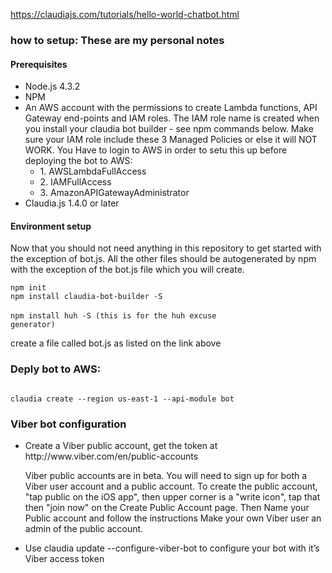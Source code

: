 <a href="https://claudiajs.com/tutorials/hello-world-chatbot.html">https://claudiajs.com/tutorials/hello-world-chatbot.html</a>

<h3>how to setup: These are my personal notes</h3>

<h4>Prerequisites</h4>

<ul>
<li>Node.js 4.3.2
<li>NPM
<li>An AWS account with the permissions to create Lambda functions, API Gateway end-points and IAM roles.
The IAM role name is created when you install your claudia bot builder - see npm commands below.
Make sure your IAM role include these 3 Managed Policies or else it will NOT WORK. You Have to login to AWS in order to setu this up before deploying the bot to AWS:
<ul>
<li>1. AWSLambdaFullAccess
<li>2. IAMFullAccess
<li>3. AmazonAPIGatewayAdministrator
</ul>
<li>Claudia.js 1.4.0 or later
</ul>

<h4>Environment setup </h4>
Now that you should not need anything in this repository to get started with the exception of bot.js. 
All the other files should be autogenerated by npm with the 
exception of the bot.js file which you will create.

<code>npm init</code> </br>
<code>npm install claudia-bot-builder -S </code></br>
<code>npm install huh -S  (this is for the huh excuse generator)</code></br>

<p>create a file called bot.js as listed on the link above</p>

<h3>Deply bot to AWS:</h3>
<code>
claudia create --region us-east-1 --api-module bot
</code>


<h3>Viber bot configuration</h3>

<ul>
<li>Create a Viber public account, get the token at http://www.viber.com/en/public-accounts
<p>Viber public accounts are in beta. You will need to sign up for both a Viber user account and a public account. 
To create the public account, "tap public on the iOS app", then upper corner is a "write icon", tap that
then "join now" on the Create Public Account page. Then Name your Public account and follow the instructions
Make your own Viber user an admin of the public account.</p>
<li>Use claudia update --configure-viber-bot to configure your bot with it’s Viber access token
</ul>